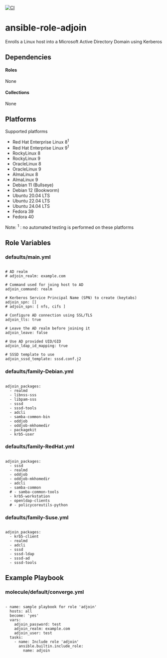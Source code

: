 [![CI](https://github.com/de-it-krachten/ansible-role-adjoin/workflows/CI/badge.svg?event=push)](https://github.com/de-it-krachten/ansible-role-adjoin/actions?query=workflow%3ACI)


# ansible-role-adjoin

Enrolls a Linux host into a Microsoft Active Directory Domain using Kerberos



## Dependencies

#### Roles
None

#### Collections
None

## Platforms

Supported platforms

- Red Hat Enterprise Linux 8<sup>1</sup>
- Red Hat Enterprise Linux 9<sup>1</sup>
- RockyLinux 8
- RockyLinux 9
- OracleLinux 8
- OracleLinux 9
- AlmaLinux 8
- AlmaLinux 9
- Debian 11 (Bullseye)
- Debian 12 (Bookworm)
- Ubuntu 20.04 LTS
- Ubuntu 22.04 LTS
- Ubuntu 24.04 LTS
- Fedora 39
- Fedora 40

Note:
<sup>1</sup> : no automated testing is performed on these platforms

## Role Variables
### defaults/main.yml
<pre><code>
# AD realm
# adjoin_realm: example.com

# Command used for joing host to AD
adjoin_command: realm

# Kerberos Service Principal Name (SPN) to create (keytabs)
adjoin_spn: []
# adjoin_spn: [ nfs, cifs ]

# Configure AD connection using SSL/TLS
adjoin_tls: true

# Leave the AD realm before joining it
adjoin_leave: false

# Use AD provided UID/GID
adjoin_ldap_id_mapping: true

# SSSD template to use
adjoin_sssd_template: sssd.conf.j2
</pre></code>

### defaults/family-Debian.yml
<pre><code>
adjoin_packages:
  - realmd
  - libnss-sss
  - libpam-sss
  - sssd
  - sssd-tools
  - adcli
  - samba-common-bin
  - oddjob
  - oddjob-mkhomedir
  - packagekit
  - krb5-user
</pre></code>

### defaults/family-RedHat.yml
<pre><code>
adjoin_packages:
  - sssd
  - realmd
  - oddjob
  - oddjob-mkhomedir
  - adcli
  - samba-common
  # - samba-common-tools
  - krb5-workstation
  - openldap-clients
  # - policycoreutils-python
</pre></code>

### defaults/family-Suse.yml
<pre><code>
adjoin_packages:
  - krb5-client
  - realmd
  - adcli
  - sssd
  - sssd-ldap
  - sssd-ad
  - sssd-tools
</pre></code>




## Example Playbook
### molecule/default/converge.yml
<pre><code>
- name: sample playbook for role 'adjoin'
  hosts: all
  become: 'yes'
  vars:
    adjoin_password: test
    adjoin_realm: example.com
    adjoin_user: test
  tasks:
    - name: Include role 'adjoin'
      ansible.builtin.include_role:
        name: adjoin
</pre></code>
